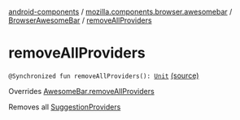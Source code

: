 [android-components](../../index.md) / [mozilla.components.browser.awesomebar](../index.md) / [BrowserAwesomeBar](index.md) / [removeAllProviders](./remove-all-providers.md)

# removeAllProviders

`@Synchronized fun removeAllProviders(): `[`Unit`](https://kotlinlang.org/api/latest/jvm/stdlib/kotlin/-unit/index.html) [(source)](https://github.com/mozilla-mobile/android-components/blob/master/components/browser/awesomebar/src/main/java/mozilla/components/browser/awesomebar/BrowserAwesomeBar.kt#L92)

Overrides [AwesomeBar.removeAllProviders](../../mozilla.components.concept.awesomebar/-awesome-bar/remove-all-providers.md)

Removes all [SuggestionProviders](#)

